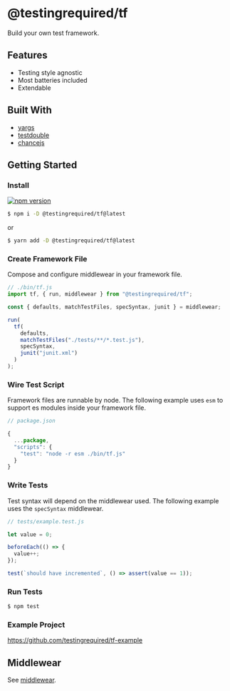 # @testingrequired/tf

Build your own test framework.

## Features

- Testing style agnostic
- Most batteries included
- Extendable

## Built With

- [yargs](https://github.com/yargs/yargs)
- [testdouble](https://github.com/testdouble/testdouble.js/)
- [chancejs](https://chancejs.com/)

## Getting Started

### Install

[![npm version](https://badge.fury.io/js/%40testingrequired%2Ftf.svg)](https://badge.fury.io/js/%40testingrequired%2Ftf)

```bash
$ npm i -D @testingrequired/tf@latest
```

or

```bash
$ yarn add -D @testingrequired/tf@latest
```

### Create Framework File

Compose and configure middlewear in your framework file.

```javascript
// ./bin/tf.js
import tf, { run, middlewear } from "@testingrequired/tf";

const { defaults, matchTestFiles, specSyntax, junit } = middlewear;

run(
  tf(
    defaults,
    matchTestFiles("./tests/**/*.test.js"),
    specSyntax,
    junit("junit.xml")
  )
);
```

### Wire Test Script

Framework files are runnable by node. The following example uses `esm` to support es modules inside your framework file.

```javascript
// package.json

{
  ...package,
  "scripts": {
    "test": "node -r esm ./bin/tf.js"
  }
}
```

### Write Tests

Test syntax will depend on the middlewear used. The following example uses the `specSyntax` middlewear.

```javascript
// tests/example.test.js

let value = 0;

beforeEach(() => {
  value++;
});

test(`should have incremented`, () => assert(value == 1));
```

### Run Tests

```bash
$ npm test
```

### Example Project

https://github.com/testingrequired/tf-example

## Middlewear

See [middlewear](MIDDLEWEAR.md).
